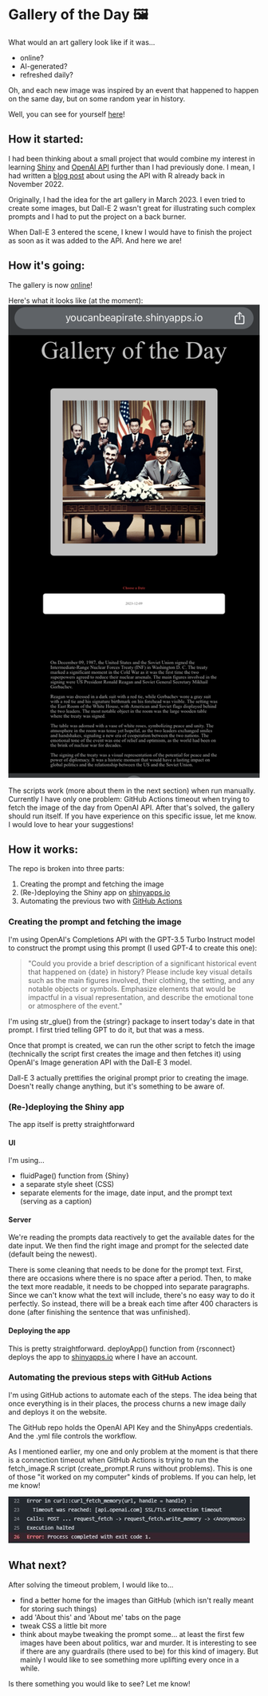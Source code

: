 # Gallery of the Day :framed_picture:

What would an art gallery look like if it was...

* online?
* AI-generated?
* refreshed daily?

Oh, and each new image was inspired by an event that happened to happen on the same day, but on some random year in history.

Well, you can see for yourself [here](https://youcanbeapirate.shinyapps.io/gallery-of-the-day/)!

## How it started:

I had been thinking about a small project that would combine my interest in learning [Shiny](https://shiny.posit.co/) and [OpenAI API](https://platform.openai.com/docs/overview) further than I had previously done. I mean, I had
written a [blog post](https://www.youcanbeapirate.com/2022/11/20/how-to-insert-topic-here-with-r-using-the-openai-api/) about using the API with R already back in November 2022.

Originally, I had the idea for the art gallery in March 2023. I even tried to create some images, but Dall-E 2 wasn't great for illustrating such complex prompts and I had to put the project
on a back burner.

When Dall-E 3 entered the scene, I knew I would have to finish the project as soon as it was added to the API. And here we are!


## How it's going:

The gallery is now [online](https://youcanbeapirate.shinyapps.io/gallery-of-the-day/)!

Here's what it looks like (at the moment):
![Gallery of the Day](img/gallery-of-the-day-example.png)

The scripts work (more about them in the next section) when run manually. Currently I have only one problem: GitHub Actions timeout when trying to fetch the image of the day from OpenAI API.
After that's solved, the gallery should run itself. If you have experience on this specific issue, let me know. I would love to hear your suggestions!


## How it works:

The repo is broken into three parts: 

1. Creating the prompt and fetching the image
2. (Re-)deploying the Shiny app on [shinyapps.io](shinyapps.io)
3. Automating the previous two with [GitHub Actions](https://github.com/features/actions/)

### Creating the prompt and fetching the image

I'm using OpenAI's Completions API with the GPT-3.5 Turbo Instruct model to construct the prompt using this prompt (I used GPT-4 to create this one):

> "Could you provide a brief description of a significant historical event that happened on {date} in history? Please include key visual details such as the main figures involved, their clothing, the setting, and any notable objects or symbols. Emphasize elements that would be impactful in a visual representation, and describe the emotional tone or atmosphere of the event."

I'm using str_glue() from the {stringr} package to insert today's date in that prompt. I first tried telling GPT to do it, but that was a mess.

Once that prompt is created, we can run the other script to fetch the image (technically the script first creates the image and then fetches it) using OpenAI's Image generation API with the Dall-E 3 model.

Dall-E 3 actually prettifies the original prompt prior to creating the image. Doesn't really change anything, but it's something to be aware of.

### (Re-)deploying the Shiny app

The app itself is pretty straightforward

#### UI

I'm using...

* fluidPage() function from {Shiny}
* a separate style sheet (CSS)
* separate elements for the image, date input, and the prompt text (serving as a caption)

#### Server

We're reading the prompts data reactively to get the available dates for the date input. We then find the right image and prompt for the selected date (default being the newest).

There is some cleaning that needs to be done for the prompt text. First, there are occasions where there is no space after a period. Then, to make the text more readable, it needs to be chopped into separate paragraphs. Since we can't know what the text will include, there's no easy way to do it perfectly. So instead, there will be a break each time after 400 characters is done (after finishing the sentence that was unfinished).

#### Deploying the app

This is pretty straightforward. deployApp() function from {rsconnect} deploys the app to [shinyapps.io](shinyapps.io) where I have an account.

### Automating the previous steps with GitHub Actions

I'm using GitHub actions to automate each of the steps. The idea being that once everything is in their places, the process churns a new image daily and deploys it on the website.

The GitHub repo holds the OpenAI API Key and the ShinyApps credentials. And the .yml file controls the workflow.

As I mentioned earlier, my one and only problem at the moment is that there is a connection timeout when GitHub Actions is trying to run the fetch_image.R script (create_prompt.R runs without problems). This is one of those "it worked on my computer" kinds of problems. If you can help, let me know!

![GitHub Actions error](img/github-actions-error.jpg)

## What next?

After solving the timeout problem, I would like to...

* find a better home for the images than GitHub (which isn't really meant for storing such things)
* add 'About this' and 'About me' tabs on the page
* tweak CSS a little bit more
* think about maybe tweaking the prompt some... at least the first few images have been about politics, war and murder. It is interesting to see if there are any guardrails (there used to be) for this kind of imagery. But mainly I would like to see something more uplifting every once in a while.

Is there something you would like to see? Let me know!
